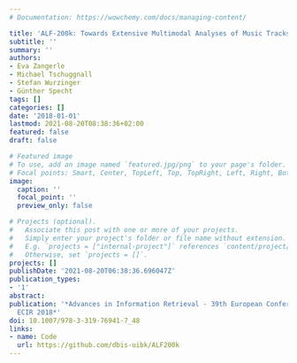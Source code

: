 ```yaml
---
# Documentation: https://wowchemy.com/docs/managing-content/

title: 'ALF-200k: Towards Extensive Multimodal Analyses of Music Tracks and Playlists'
subtitle: ''
summary: ''
authors:
- Eva Zangerle
- Michael Tschuggnall
- Stefan Wurzinger
- Günther Specht
tags: []
categories: []
date: '2018-01-01'
lastmod: 2021-08-20T08:38:36+02:00
featured: false
draft: false

# Featured image
# To use, add an image named `featured.jpg/png` to your page's folder.
# Focal points: Smart, Center, TopLeft, Top, TopRight, Left, Right, BottomLeft, Bottom, BottomRight.
image:
  caption: ''
  focal_point: ''
  preview_only: false

# Projects (optional).
#   Associate this post with one or more of your projects.
#   Simply enter your project's folder or file name without extension.
#   E.g. `projects = ["internal-project"]` references `content/project/deep-learning/index.md`.
#   Otherwise, set `projects = []`.
projects: []
publishDate: '2021-08-20T06:38:36.696047Z'
publication_types:
- '1'
abstract: 
publication: '*Advances in Information Retrieval - 39th European Conference on IR  Research,
  ECIR 2018*'
doi: 10.1007/978-3-319-76941-7_48
links: 
- name: Code
  url: https://github.com/dbis-uibk/ALF200k
---
```

